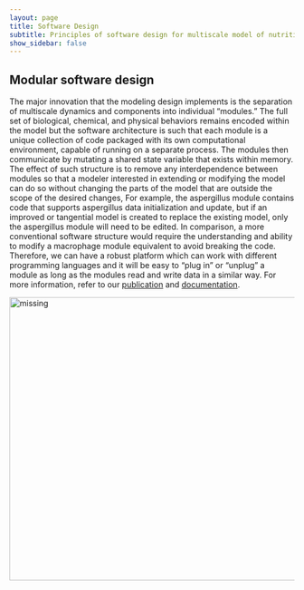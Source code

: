 ```yaml
---
layout: page
title: Software Design
subtitle: Principles of software design for multiscale model of nutritional lung immunity to A. fumigatus
show_sidebar: false
---
```


## Modular software design
The major innovation that the modeling design implements is the separation of multiscale dynamics and components into individual “modules.” The full set of biological, chemical, and physical behaviors remains encoded within the model but the software architecture is such that each module is a unique collection of code packaged with its own computational environment, capable of running on a separate process. The modules then communicate by mutating a shared state variable that exists within memory. The effect of such structure is to remove any interdependence between modules so that a modeler interested in extending or modifying the model can do so without changing the parts of the model that are outside the scope of the desired changes, For example, the aspergillus module contains code that supports aspergillus data initialization and update, but if an improved or tangential model is created to replace the existing model, only the aspergillus module will need to be edited. In comparison, a more conventional software structure would require the understanding and ability to modify a macrophage module equivalent to avoid breaking the code. Therefore, we can have a robust platform which can work with different programming languages and it will be easy to “plug in” or “unplug” a module as long as the modules read and write data in a similar way. For more information, refer to our [publication](https://www.pnas.org/content/118/20/e2024287118) and [documentation](https://nutritionallungimmunity.github.io/nlisim/).

<img src="https://data.nutritionallungimmunity.org/api/v1/file/5db9a799ef2e2603553c5950/download?contentDisposition=inline" alt='missing' width="1000"     height="500" />
